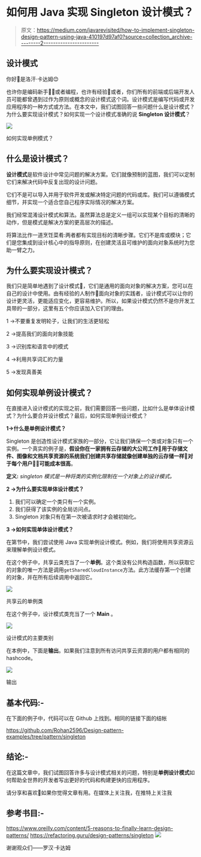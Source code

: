 # 如何用 Java 实现 Singleton 设计模式？

> 原文：<https://medium.com/javarevisited/how-to-implement-singleton-design-pattern-using-java-410197d97af0?source=collection_archive---------2----------------------->

## 设计模式

你好👋是洛汗·卡达姆😊

也许你是编码新手👩‍💻或者编程，也许有经验👴或者，你们所有的前端或后端开发人员可能都曾遇到过作为原则或概念的设计模式这个词。设计模式是编写代码或开发应用程序的一种方式或方法。在本文中，我们试图回答一些问题什么是设计模式？为什么要实现设计模式？如何实现一个设计模式准确的说 **Singleton 设计模式**？

![](img/4e61b68f1ff0a0f8b1bc92d0ac9c5e2b.png)

如何实现单例模式？

## 什么是设计模式？

**设计模式**是软件设计中常见问题的解决方案。它们就像预制的蓝图，我们可以定制它们来解决代码中反复出现的设计问题。

它们不是可以导入并用于软件开发或解决特定问题的代码或库。我们可以遵循模式细节，并实现一个适合您自己程序实际情况的解决方案。

我们经常混淆设计模式和算法。虽然算法总是定义一组可以实现某个目标的清晰的动作，但是模式是解决方案的更高层次的描述。

将算法比作一道烹饪菜肴:两者都有实现目标的清晰步骤。它们不是库或模块；它们是您集成到设计核心中的指导原则，在创建灵活且可维护的面向对象系统时为您助一臂之力。

## 为什么要实现设计模式？

我们只是简单地遇到了设计模式🌰，它们是通用的面向对象的解决方案，您可以在自己的设计中使用。由有经验的人制作👴面向对象的实践者，设计模式可以让你的设计更灵活，更能适应变化，更容易维护。所以，如果设计模式仍然不是你开发工具带的一部分，这里有五个你应该加入它们的理由。

1 →不要重复发明轮子，让我们的生活更轻松

2 →提高我们的面向对象技能

3 →识别库和语言中的模式

4 →利用共享词汇的力量

5 →发现真善美

## 如何实现单例设计模式？

在直接进入设计模式的实现之前，我们需要回答一些问题，比如什么是单体设计模式？为什么要合并设计模式？最后，如何实现单例设计模式？

**1→什么是单例设计模式？**

Singleton 是创造性设计模式家族的一部分，它让我们确保一个类或对象只有一个实例。一个真实的例子是，**假设你在一家拥有云存储的大公司工作💾用于存储文件、图像和文档共享资源的系统我们创建共享存储就像创建单独的云存储一样💾对于每个用户👩‍💻可能成本很高**。

**定义:**
*singleton 模式是一种将类的实例化限制在一个对象上的设计模式。*

**2 →为什么要实现单体设计模式？**

1.  我们可以确定一个类只有一个实例。
2.  我们获得了该实例的全局访问点。
3.  Singleton 对象只有在第一次被请求时才会被初始化。

**3 →如何实现单体设计模式？**

在第节中，我们尝试使用 Java 实现单例设计模式。例如，我们将使用共享资源云来理解单例设计模式。

在这个例子中，共享云类充当了一个**单例**。这个类没有公共构造函数，所以获取它的对象的唯一方法是调用`getSharedCloudInstance`方法。此方法缓存第一个创建的对象，并在所有后续调用中返回它。

![](img/a34f202ab7c251a36654817ec530accc.png)

共享云的单例类

在这个例子中，设计模式类充当了一个 **Main** 。

![](img/cce020b35ae3780eb018ff3a6c4e36cf.png)

设计模式的主要类别

在本例中，下面是**输出**。如果我们注意到所有访问共享云资源的用户都有相同的 hashcode。

![](img/696b2974cfac0522b07635a25073c8da.png)

输出

## 基本代码:-

在下面的例子中，代码可以在 Github 上找到。相同的链接下面的结帐

<https://github.com/Rohan2596/Design-pattern-examples/tree/pattern/singleton>  

## 结论:-

在这篇文章中，我们试图回答许多与设计模式相关的问题，特别是**单例设计模式**如何帮助全世界的开发者写出更好的代码和构建更快的应用程序。

请分享和喜欢💖如果你觉得文章有用。在媒体上关注我，在推特上关注我

## 参考书目:-

<https://www.oreilly.com/content/5-reasons-to-finally-learn-design-patterns/>  <https://refactoring.guru/design-patterns/singleton>  ![](img/414bc1c7402a217cfcaf8545c237ad01.png)

谢谢观众们——罗汉·卡达姆